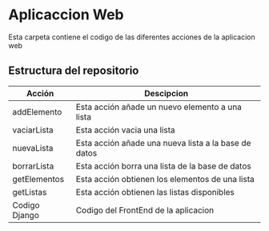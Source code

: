 # Aplicaccion Web
Esta carpeta contiene el codigo de las diferentes acciones de la aplicacion web

## Estructura del repositorio

|Acción|Descipcion|
|----------------|-------------------------------|
|addElemento| Esta acción añade un nuevo elemento a una lista|
|vaciarLista| Esta acción vacia una lista |
|nuevaLista| Esta acción añade una nueva lista a la base de datos|
|borrarLista| Esta acción borra una lista de la base de datos|
|getElementos| Esta acción obtienen los elementos de una lista|
|getListas| Esta acción obtienen las listas disponibles |
|Codigo Django| Codigo del FrontEnd de la aplicacion|
